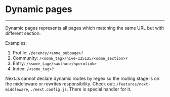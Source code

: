 # Dynamic pages

---
Dynamic pages represents all pages which matching the same URL but with different section.

Examples:
1. Profile: `/@ecency/<some_subpage>?`
2. Community: `/<some_tag>/hive-125125/<some_section>?`
3. Entry: `/<some_tag>/<author>/<permlink>`
4. Index: `/<some_tag>?`

NextJs cannot declare dynamic routes by regex so the routing stage is on the middleware or rewrites responsibility. Check out: `/features/next-middleware`, `./next.config.js`. 
There is special handler for it.